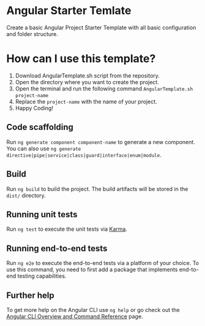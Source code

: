 # Angular Starter Temlate

Create a basic Angular Project Starter Template with all basic configuration and folder structure.

# How can I use this template?
1. Download AngularTemplate.sh script from the repository.
2. Open the directory where you want to create the project.
3. Open the terminal and run the following command
    `AngularTemplate.sh` `project-name`
4. Replace the `project-name` with the name of your project.
5. Happy Coding!


## Code scaffolding

Run `ng generate component component-name` to generate a new component. You can also use `ng generate directive|pipe|service|class|guard|interface|enum|module`.

## Build

Run `ng build` to build the project. The build artifacts will be stored in the `dist/` directory.

## Running unit tests

Run `ng test` to execute the unit tests via [Karma](https://karma-runner.github.io).

## Running end-to-end tests

Run `ng e2e` to execute the end-to-end tests via a platform of your choice. To use this command, you need to first add a package that implements end-to-end testing capabilities.

## Further help

To get more help on the Angular CLI use `ng help` or go check out the [Angular CLI Overview and Command Reference](https://angular.io/cli) page.


